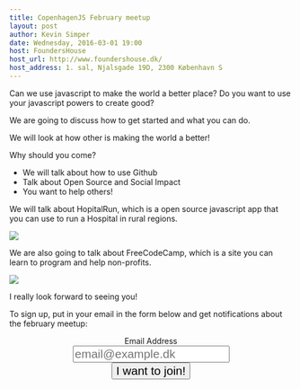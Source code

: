 ```yaml
---
title: CopenhagenJS February meetup
layout: post
author: Kevin Simper
date: Wednesday, 2016-03-01 19:00
host: FoundersHouse
host_url: http://www.foundershouse.dk/
host_address: 1. sal, Njalsgade 19D, 2300 København S
---
```



Can we use javascript to make the world a better place? Do you want to use your javascript powers to create good?

We are going to discuss how to get started and what you can do.

We will look at how other is making the world a better!

Why should you come?

- We will talk about how to use Github
- Talk about Open Source and Social Impact
- You want to help others!

We will talk about HopitalRun, which is a open source javascript app that you can use to run a Hospital in rural regions.

![](https://pbs.twimg.com/media/CZQcQ-hWYAMovPp.jpg)

We are also going to talk about FreeCodeCamp, which is a site you can learn to program and help non-profits.

![](https://lh3.googleusercontent.com/plGspU84zgVpBKBkb_cUlsA25n-NLCjnDY3aldlUYQCYgOTjiofB6S1fIPvVtoj8Dt4=s630-fcrop64=1,615b0000f898ffff)

I really look forward to seeing you!

To sign up, put in your email in the form below and get notifications about the february meetup:

<div style='text-align: center'>
    <form action="//copenhagenjs.us11.list-manage.com/subscribe/post?u=e5f1b30e5ca3a2a397fa93a0d&amp;id=ed6ca378ad" method="post" id="mc-embedded-subscribe-form" name="mc-embedded-subscribe-form" target="_blank" novalidate>
        	<div>
                <label>Email Address </label>
            </div>
            <div>
                <input type="email" value="" name="EMAIL" class="newsletter__email" placeholder="email@example.dk" style="font-size: 1.5em;max-width: 500px;">
            </div>
            <div>
                <input type="submit" value="I want to join!" name="subscribe" class="newsletter__subscribe" style="font-size: 1.5em;">
            </div>
    </form>
</div>
